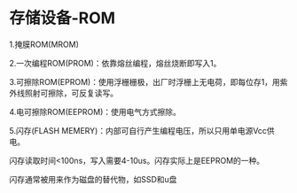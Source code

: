 ﻿# 存储设备-ROM #

1.掩膜ROM(MROM)

2.一次编程ROM(PROM)：依靠熔丝编程，熔丝烧断即写入1。

3.可擦除ROM(EPROM)：使用浮栅栅极，出厂时浮栅上无电荷，即每位存1，用紫外线照射可擦除，可反复读写。

4.电可擦除ROM(EEPROM)：使用电气方式擦除。

5.闪存(FLASH MEMERY)：内部可自行产生编程电压，所以只用单电源Vcc供电。

闪存读取时间<100ns，写入需要4-10us。闪存实际上是EEPROM的一种。

闪存通常被用来作为磁盘的替代物，如SSD和u盘
